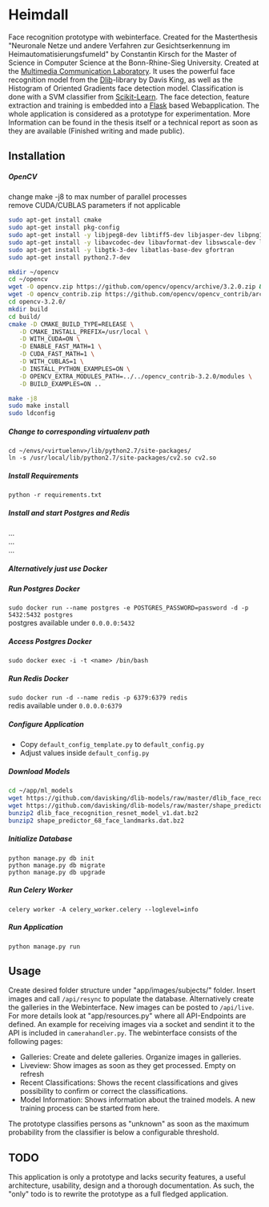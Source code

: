 # Heimdall 
Face recognition prototype with webinterface. Created for the Masterthesis "Neuronale Netze und andere Verfahren zur 
Gesichtserkennung im Heimautomatisierungsfumeld" by Constantin Kirsch for the Master of Science in Computer Science at 
the Bonn-Rhine-Sieg University. Created at the [Multimedia Communication Laboratory](http://mc-lab.inf.h-brs.de/). 
It uses the powerful face recognition model from the [Dlib](https://github.com/davisking/dlib)-library by Davis King, 
as well as the Histogram of Oriented Gradients face detection model. Classification is done with a SVM classifier from 
[Scikit-Learn](http://scikit-learn.org/). The face detection, feature extraction and training is embedded into a 
[Flask](http://flask.pocoo.org/) based Webapplication. The whole application is considered as a prototype for 
experimentation. More Information can be found in the thesis itself or a technical report as soon as they are available
(Finished writing and made public).

  
 
## Installation


##### OpenCV 
change make -j8 to max number of parallel processes  
remove CUDA/CUBLAS parameters if not applicable
```bash
sudo apt-get install cmake
sudo apt-get install pkg-config
sudo apt-get install -y libjpeg8-dev libtiff5-dev libjasper-dev libpng12-dev
sudo apt-get install -y libavcodec-dev libavformat-dev libswscale-dev libv4l-dev libxvidcore-dev libx264-dev
sudo apt-get install -y libgtk-3-dev libatlas-base-dev gfortran
sudo apt-get install python2.7-dev

mkdir ~/opencv
cd ~/opencv
wget -O opencv.zip https://github.com/opencv/opencv/archive/3.2.0.zip && unzip opencv.zip
wget -O opencv_contrib.zip https://github.com/opencv/opencv_contrib/archive/3.2.0.zip && unzip opencv_contrib.zip
cd opencv-3.2.0/
mkdir build
cd build/
cmake -D CMAKE_BUILD_TYPE=RELEASE \
   -D CMAKE_INSTALL_PREFIX=/usr/local \
   -D WITH_CUDA=ON \
   -D ENABLE_FAST_MATH=1 \
   -D CUDA_FAST_MATH=1 \
   -D WITH_CUBLAS=1 \
   -D INSTALL_PYTHON_EXAMPLES=ON \
   -D OPENCV_EXTRA_MODULES_PATH=../../opencv_contrib-3.2.0/modules \
   -D BUILD_EXAMPLES=ON ..

make -j8
sudo make install
sudo ldconfig
```

##### Change to corresponding virtualenv path
```
cd ~/envs/<virtuelenv>/lib/python2.7/site-packages/
ln -s /usr/local/lib/python2.7/site-packages/cv2.so cv2.so
```
##### Install Requirements 
```python -r requirements.txt```

##### Install and start Postgres and Redis 
...  
...  
...

##### Alternatively just use Docker
##### Run Postgres Docker
`sudo docker run --name postgres -e POSTGRES_PASSWORD=password -d -p 5432:5432 postgres`  
postgres available under `0.0.0.0:5432`

##### Access Postgres Docker
`sudo docker exec -i -t <name> /bin/bash`

##### Run Redis Docker
`sudo docker run -d --name redis -p 6379:6379 redis`  
redis available under `0.0.0.0:6379`

##### Configure Application
- Copy `default_config_template.py` to `default_config.py`
- Adjust values inside `default_config.py`

##### Download Models
```bash
cd ~/app/ml_models
wget https://github.com/davisking/dlib-models/raw/master/dlib_face_recognition_resnet_model_v1.dat.bz2
wget https://github.com/davisking/dlib-models/raw/master/shape_predictor_68_face_landmarks.dat.bz2
bunzip2 dlib_face_recognition_resnet_model_v1.dat.bz2
bunzip2 shape_predictor_68_face_landmarks.dat.bz2
```

##### Initialize Database
`python manage.py db init`  
`python manage.py db migrate`  
`python manage.py db upgrade`


##### Run Celery Worker
`celery worker -A celery_worker.celery --loglevel=info`

##### Run Application
`python manage.py run`

## Usage
Create desired folder structure under "app/images/subjects/" folder. Insert images and call `/api/resync` to populate 
the database. Alternatively create the galleries in the Webinterface. New images can be posted to `/api/live`. 
For more details look at "app/resources.py" where all API-Endpoints are defined. An example for receiving images
via a socket and sendint it to the API is included in `camerahandler.py`.
The webinterface consists of the following pages:
- Galleries: Create and delete galleries. Organize images in galleries.
- Liveview: Show images as soon as they get processed. Empty on refresh
- Recent Classifications: Shows the recent classifications and gives possibility to confirm or correct the classifications. 
- Model Information: Shows information about the trained models. A new training process can be started from here.

The prototype classifies persons as "unknown" as soon as the maximum probability from the classifier is below a configurable threshold.

## TODO
This application is only a prototype and lacks security features, a useful architecture, usability, design and a 
thorough documentation. As such, the "only" todo is to rewrite the prototype as a full fledged application. 
            
    